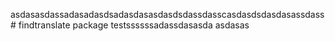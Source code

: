 asdasasdassadasadasdsadasdasasdasdsdassdasscasdasdsdasdasassdass# findtranslate package
testssssssadassdasasda
asdasas
